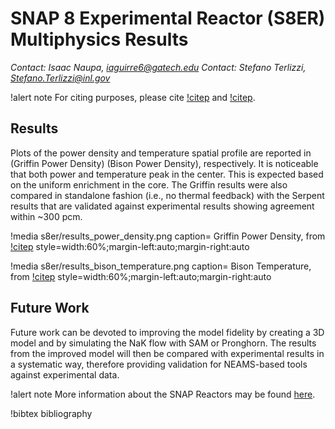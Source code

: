 # SNAP 8 Experimental Reactor (S8ER) Multiphysics Results

*Contact: Isaac Naupa, iaguirre6@gatech.edu*
*Contact: Stefano Terlizzi, Stefano.Terlizzi@inl.gov*

!alert note
For citing purposes, please cite [!citep](s8er_garcia2022) and [!citep](s8er_naupa2022).

## Results

Plots of the power density and temperature spatial profile are reported in (Griffin Power Density) (Bison Power Density), respectively. It is noticeable that both power and temperature peak in the center. This is expected based on the uniform enrichment in the core. The Griffin results were also compared in standalone fashion (i.e., no thermal feedback) with the Serpent results that are validated against experimental results showing agreement within ~300 pcm. 

!media s8er/results_power_density.png
  caption= Griffin Power Density, from [!citep](s8er_naupa2022)
  style=width:60%;margin-left:auto;margin-right:auto

!media s8er/results_bison_temperature.png
  caption= Bison Temperature, from [!citep](s8er_naupa2022)
  style=width:60%;margin-left:auto;margin-right:auto

## Future Work

Future work can be devoted to improving the model fidelity by creating a 3D model and by simulating the NaK flow with SAM or Pronghorn. The results from the improved model will then be compared with experimental results in a systematic way, therefore providing validation for NEAMS-based tools against experimental data.

!alert note
More information about the SNAP Reactors may be found [here](https://github.com/CORE-GATECH-GROUP/SNAP-REACTORS).

!bibtex bibliography



